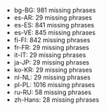 - bg-BG: 981 missing phrases
- es-AR: 29 missing phrases
- es-ES: 841 missing phrases
- es-VE: 845 missing phrases
- fi-FI: 842 missing phrases
- fr-FR: 29 missing phrases
- it-IT: 29 missing phrases
- ja-JP: 29 missing phrases
- ko-KR: 29 missing phrases
- nl-NL: 29 missing phrases
- pl-PL: 1016 missing phrases
- ru-RU: 58 missing phrases
- zh-Hans: 28 missing phrases
